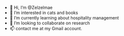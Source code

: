 - 👋 Hi, I’m @Zelzelmae
- 👀 I’m interested in cats and books
- 🌱 I’m currently learning about hospitality management 
- 💞️ I’m looking to collaborate on research 
- 📫 contact me at my Gmail account.

<!---
Zelzelmae/Zelzelmae is a ✨ special ✨ repository because its `README.md` (this file) appears on your GitHub profile.
You can click the Preview link to take a look at your changes.
--->
